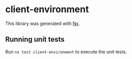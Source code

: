 # client-environment

This library was generated with [Nx](https://nx.dev).

## Running unit tests

Run `nx test client-environment` to execute the unit tests.
